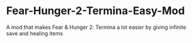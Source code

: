 # Fear-Hunger-2-Termina-Easy-Mod
A mod that makes Fear &amp; Hunger 2: Termina a lot easier by giving infinite save and healing items
